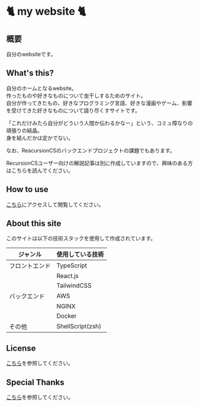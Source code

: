 # 🐈 my website 🐈  

## 概要  

自分のwebsiteです。  

## What's this?  

自分のホームとなるwebsite。    
作ったものや好きなものについて虫干しするためのサイト。  
自分が作ってきたもの、好きなプログラミング言語、好きな漫画やゲーム、影響を受けてきた好きなものについて語り尽くすサイトです。  

「これだけみたら自分がどういう人間か伝わるかなー」という、コミュ障なりの頑張りの結晶。  
身を結んだかは定かでない。  

なお、ReacursionCSのバックエンドプロジェクトの課題でもあります。  

RecursionCSユーザー向けの解説記事は別に作成していますので、興味のある方はこちらを読んでください。  

## How to use  

[こちら](https://www.kip2.dev/)にアクセスして閲覧してください。  

## About this site  

このサイトは以下の技術スタックを使用して作成されています。  

| ジャンル    | 使用している技術         |  
| ------- | ---------------- |  
| フロントエンド | TypeScript       |  
|         | React.js         |  
|         | TailwindCSS      |  
| バックエンド  | AWS              |  
|         | NGINX            |  
|         | Docker           |  
| その他     | ShellScript(zsh) |  

## License  

[こちら](https://www.kip2.dev/about-site#License)を参照してください。  

## Special Thanks  

[こちら](https://www.kip2.dev/about-site#SpecialThanks)を参照してください。  
